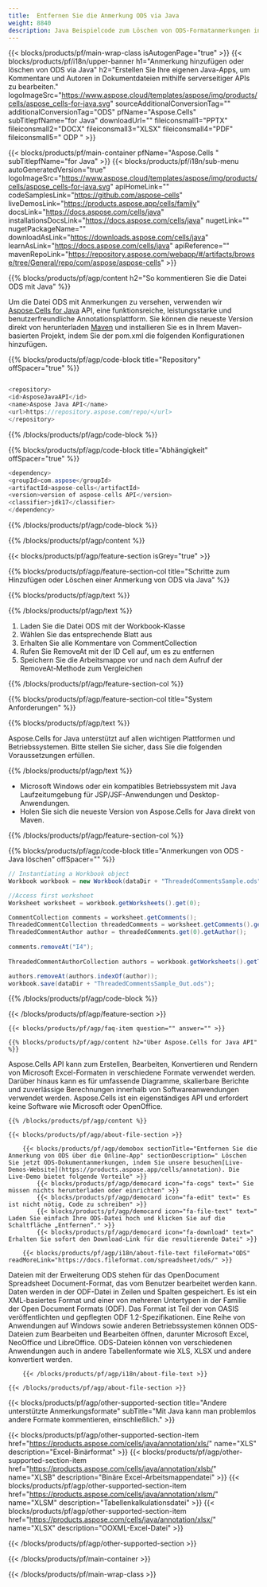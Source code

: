 ```yaml
---
title:  Entfernen Sie die Anmerkung ODS via Java
weight: 8840
description: Java Beispielcode zum Löschen von ODS-Formatanmerkungen in der Java-Laufzeitumgebung für JSP/JSF-Anwendungen und Desktop-Anwendungen.
---
```

{{< blocks/products/pf/main-wrap-class isAutogenPage="true" >}}
{{< blocks/products/pf/i18n/upper-banner h1="Anmerkung hinzufügen oder löschen von ODS via Java" h2="Erstellen Sie Ihre eigenen Java-Apps, um Kommentare und Autoren in Dokumentdateien mithilfe serverseitiger APIs zu bearbeiten." logoImageSrc="https://www.aspose.cloud/templates/aspose/img/products/cells/aspose_cells-for-java.svg" sourceAdditionalConversionTag="" additionalConversionTag="ODS" pfName="Aspose.Cells" subTitlepfName="for Java" downloadUrl="" fileiconsmall1="PPTX" fileiconsmall2="DOCX" fileiconsmall3="XLSX" fileiconsmall4="PDF" fileiconsmall5=" ODP " >}}

{{< blocks/products/pf/main-container pfName="Aspose.Cells " subTitlepfName="for Java" >}}
{{< blocks/products/pf/i18n/sub-menu autoGeneratedVersion="true" logoImageSrc="https://www.aspose.cloud/templates/aspose/img/products/cells/aspose_cells-for-java.svg" apiHomeLink="" codeSamplesLink="https://github.com/aspose-cells" liveDemosLink="https://products.aspose.app/cells/family" docsLink="https://docs.aspose.com/cells/java" installationsDocsLink="https://docs.aspose.com/cells/java" nugetLink="" nugetPackageName="" downloadAsLink="https://downloads.aspose.com/cells/java" learnAsLink="https://docs.aspose.com/cells/java" apiReference="" mavenRepoLink="https://repository.aspose.com/webapp/#/artifacts/browse/tree/General/repo/com/aspose/aspose-cells" >}}

{{% blocks/products/pf/agp/content h2="So kommentieren Sie die Datei ODS mit Java" %}}

 Um die Datei ODS mit Anmerkungen zu versehen, verwenden wir
 [Aspose.Cells for Java](https://products.aspose.com/cells/java) 
 API, eine funktionsreiche, leistungsstarke und benutzerfreundliche Annotationsplattform. Sie können die neueste Version direkt von herunterladen
 [Maven](https://repository.aspose.com/webapp/#/artifacts/browse/tree/General/repo/com/aspose/aspose-cells) 
 und installieren Sie es in Ihrem Maven-basierten Projekt, indem Sie der pom.xml die folgenden Konfigurationen hinzufügen.

{{% blocks/products/pf/agp/code-block title="Repository" offSpacer="true" %}}

```cs

<repository>
<id>AsposeJavaAPI</id>
<name>Aspose Java API</name>
<url>https://repository.aspose.com/repo/</url>
</repository>

```

{{% /blocks/products/pf/agp/code-block %}}

{{% blocks/products/pf/agp/code-block title="Abhängigkeit" offSpacer="true" %}}

```cs
<dependency>
<groupId>com.aspose</groupId>
<artifactId>aspose-cells</artifactId>
<version>version of aspose-cells API</version>
<classifier>jdk17</classifier>
</dependency>

```

{{% /blocks/products/pf/agp/code-block %}}

{{% /blocks/products/pf/agp/content %}}

{{< blocks/products/pf/agp/feature-section isGrey="true" >}}

{{% blocks/products/pf/agp/feature-section-col title="Schritte zum Hinzufügen oder Löschen einer Anmerkung von ODS via Java" %}}

{{% blocks/products/pf/agp/text %}}

{{% /blocks/products/pf/agp/text %}}

1.  Laden Sie die Datei ODS mit der Workbook-Klasse
1.  Wählen Sie das entsprechende Blatt aus
1.  Erhalten Sie alle Kommentare von CommentCollection
1.  Rufen Sie RemoveAt mit der ID Cell auf, um es zu entfernen
1.  Speichern Sie die Arbeitsmappe vor und nach dem Aufruf der RemoveAt-Methode zum Vergleichen

{{% /blocks/products/pf/agp/feature-section-col %}}

{{% blocks/products/pf/agp/feature-section-col title="System Anforderungen" %}}

{{% blocks/products/pf/agp/text %}}

 Aspose.Cells for Java unterstützt auf allen wichtigen Plattformen und Betriebssystemen. Bitte stellen Sie sicher, dass Sie die folgenden Voraussetzungen erfüllen.

{{% /blocks/products/pf/agp/text %}}

- Microsoft Windows oder ein kompatibles Betriebssystem mit Java Laufzeitumgebung für JSP/JSF-Anwendungen und Desktop-Anwendungen.
- Holen Sie sich die neueste Version von Aspose.Cells for Java direkt von Maven.

{{% /blocks/products/pf/agp/feature-section-col %}}

{{% blocks/products/pf/agp/code-block title="Anmerkungen von ODS - Java löschen" offSpacer="" %}}

```cs
// Instantiating a Workbook object
Workbook workbook = new Workbook(dataDir + "ThreadedCommentsSample.ods");

//Access first worksheet
Worksheet worksheet = workbook.getWorksheets().get(0);

CommentCollection comments = worksheet.getComments();
ThreadedCommentCollection threadedComments = worksheet.getComments().getThreadedComments("I4");
ThreadedCommentAuthor author = threadedComments.get(0).getAuthor();
      
comments.removeAt("I4");
      
ThreadedCommentAuthorCollection authors = workbook.getWorksheets().getThreadedCommentAuthors();

authors.removeAt(authors.indexOf(author));
workbook.save(dataDir + "ThreadedCommentsSample_Out.ods");  

```

{{% /blocks/products/pf/agp/code-block %}}

{{< /blocks/products/pf/agp/feature-section >}}

    {{< blocks/products/pf/agp/faq-item question="" answer="" >}}
 

<!-- aboutfile Starts -->

    {{% blocks/products/pf/agp/content h2="Über Aspose.Cells for Java API" %}}

 Aspose.Cells API kann zum Erstellen, Bearbeiten, Konvertieren und Rendern von Microsoft Excel-Formaten in verschiedene Formate verwendet werden. Darüber hinaus kann es für umfassende Diagramme, skalierbare Berichte und zuverlässige Berechnungen innerhalb von Softwareanwendungen verwendet werden. Aspose.Cells ist ein eigenständiges API und erfordert keine Software wie Microsoft oder OpenOffice.



    {{% /blocks/products/pf/agp/content %}}

    {{< blocks/products/pf/agp/about-file-section >}}

        {{< blocks/products/pf/agp/demobox sectionTitle="Entfernen Sie die Anmerkung von ODS über die Online-App" sectionDescription=" Löschen Sie jetzt ODS-Dokumentanmerkungen, indem Sie unsere besuchen[Live-Demos-Website](https://products.aspose.app/cells/annotation). Die Live-Demo bietet folgende Vorteile" >}}
            {{< blocks/products/pf/agp/democard icon="fa-cogs" text=" Sie müssen nichts herunterladen oder einrichten" >}}
            {{< blocks/products/pf/agp/democard icon="fa-edit" text=" Es ist nicht nötig, Code zu schreiben" >}}
            {{< blocks/products/pf/agp/democard icon="fa-file-text" text=" Laden Sie einfach Ihre ODS-Datei hoch und klicken Sie auf die Schaltfläche „Entfernen“." >}}
            {{< blocks/products/pf/agp/democard icon="fa-download" text=" Erhalten Sie sofort den Download-Link für die resultierende Datei" >}}

        {{< blocks/products/pf/agp/i18n/about-file-text fileFormat="ODS" readMoreLink="https://docs.fileformat.com/spreadsheet/ods/" >}}
Dateien mit der Erweiterung ODS stehen für das OpenDocument Spreadsheet Document-Format, das vom Benutzer bearbeitet werden kann. Daten werden in der ODF-Datei in Zeilen und Spalten gespeichert. Es ist ein XML-basiertes Format und einer von mehreren Untertypen in der Familie der Open Document Formats (ODF). Das Format ist Teil der von OASIS veröffentlichten und gepflegten ODF 1.2-Spezifikationen. Eine Reihe von Anwendungen auf Windows sowie anderen Betriebssystemen können ODS-Dateien zum Bearbeiten und Bearbeiten öffnen, darunter Microsoft Excel, NeoOffice und LibreOffice. ODS-Dateien können von verschiedenen Anwendungen auch in andere Tabellenformate wie XLS, XLSX und andere konvertiert werden.

        {{< /blocks/products/pf/agp/i18n/about-file-text >}}

    {{< /blocks/products/pf/agp/about-file-section >}}

<!-- aboutfile Ends -->

{{< blocks/products/pf/agp/other-supported-section title="Andere unterstützte Anmerkungsformate" subTitle="Mit Java kann man problemlos andere Formate kommentieren, einschließlich." >}}

{{< blocks/products/pf/agp/other-supported-section-item href="https://products.aspose.com/cells/java/annotation/xls/" name="XLS" description="Excel-Binärformat" >}}
{{< blocks/products/pf/agp/other-supported-section-item href="https://products.aspose.com/cells/java/annotation/xlsb/" name="XLSB" description="Binäre Excel-Arbeitsmappendatei" >}}
{{< blocks/products/pf/agp/other-supported-section-item href="https://products.aspose.com/cells/java/annotation/xlsm/" name="XLSM" description="Tabellenkalkulationsdatei" >}}
{{< blocks/products/pf/agp/other-supported-section-item href="https://products.aspose.com/cells/java/annotation/xlsx/" name="XLSX" description="OOXML-Excel-Datei" >}}

{{< /blocks/products/pf/agp/other-supported-section >}}

{{< /blocks/products/pf/main-container >}}
    
{{< /blocks/products/pf/main-wrap-class >}}
